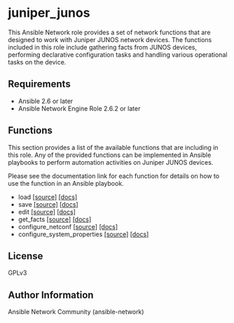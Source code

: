# juniper_junos

This Ansible Network role provides a set of network functions that are designed
to work with Juniper JUNOS network devices.  The functions included in this role
include gathering facts from JUNOS devices, performing declarative configuration
tasks and handling various operational tasks on the device.

## Requirements

* Ansible 2.6 or later
* Ansible Network Engine Role 2.6.2 or later

## Functions

This section provides a list of the available functions that are including
in this role.  Any of the provided functions can be implemented in Ansible
playbooks to perform automation activities on Juniper JUNOS devices.

Please see the documentation link for each function for details on how to use
the function in an Ansible playbook.

* load [[source]](https://github.com/ansible-network/juniper_junos/blob/devel/tasks/config_manager/load.yaml) [[docs]](https://github.com/ansible-network/juniper_junos/blob/devel/docs/config_manager/load.md)
* save [[source]](https://github.com/ansible-network/juniper_junos/blob/devel/tasks/config_manager/save.yaml) [[docs]](https://github.com/ansible-network/juniper_junos/blob/devel/docs/config_manager/save.md)
* edit [[source]](https://github.com/ansible-network/juniper_junos/blob/devel/tasks/config_manager/edit.yaml) [[docs]](https://github.com/ansible-network/juniper_junos/blob/devel/docs/config_manager/edit.md)
* get_facts [[source]](https://github.com/ansible-network/juniper_junos/blob/devel/tasks/get_facts.yaml) [[docs]](https://github.com/ansible-network/juniper_junos/blob/devel/docs/get_facts.md)
* configure_netconf [[source]](https://github.com/ansible-network/juniper_junos/blob/devel/tasks/configure_netconf.yaml) [[docs]](https://github.com/ansible-network/juniper_junos/blob/devel/docs/configure_netconf.md)
* configure_system_properties [[source]](https://github.com/ansible-network/juniper_junos/blob/devel/tasks/configure_system_properties.yaml) [[docs]](https://github.com/ansible-network/juniper_junos/blob/devel/docs/configure_system_properties.md)

## License

GPLv3

## Author Information

Ansible Network Community (ansible-network)
